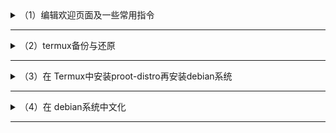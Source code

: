 <details markdown='1'><summary>（1）编辑欢迎页面及一些常用指令</summary>

# （1）编辑欢迎页面及一些常用指令

```bash
vim /data/data/com.termux/files/usr/etc/motd
```
Welcome to Termux!

Docs:       https://termux.dev/docs
Donate:     https://termux.dev/donate
Community:  https://termux.dev/community

常用指令：
 - Search:  pkg search <query>
 - Install: pkg install <package>
 - Upgrade: pkg upgrade
- 列出已安装：pkg list-installed
- 卸载：apt remove 包名
- 卸载依赖：apt autoremove

订阅其他存储库：
 - Root:    pkg install root-repo
 - X11:     pkg install x11-repo

解决存储库问题请尝试：termux-change-repo

报告问题于：https://termux.dev/issues

- 显示包大小：
```bash
dpkg-query -Wf='${Installed-Size}\t${Package}\n' | sort -n | awk '{ printf "%.2f MB\t%s\n", $1/1024, $2 }'
```

- 显示总大小：
```bash
du -sh $PREFIX
```

- 显示安装日志：
```bash
cat /data/data/com.termux/files/usr/var/log/apt/history.log
```
</details>

----

<details markdown='1'><summary>（2）termux备份与还原</summary>

# （2）termux备份与还原

- 恢复包其实就是将整个Termux的资料备份起来的压缩文件。针对喜欢反复卸载Termux折腾的用户，也有必要学习如何给自己制作能快速恢复之前使用Termux环境的恢复包。
- 建立Termux备份压缩包
- 取得存储权限
```bash
termux-setup-storage
```
- 建立备份压缩包，此命令会备份Termux外部目录的资料，不包含proot-distro，并将其储存为手机内部空间的"termux-backup.tar.gz"文件。备份时间视Termux占用的空间而定，例如10GB约需要10分钟，生成的压缩包约为5GB。

```bash
tar -zcf /sdcard/termux-backup.tar.gz -C /data/data/com.termux/files ./home ./usr
```

- 没有Root权限下，只能用proot-distro backup命令另外备份proot-distro的资料成一个压缩包，需指定proot-distro的代号：

```bash
proot-distro backup --output /sdcard/debianbackup.tar.gz debian
```

- 如果有Root权限，以下版本的命令则能连proot-distro内部目录的资料一起备份成单一压缩包，无须再使用proot-distro backup命令。

```bash
pkg install tsu
sudo tar -zcf /sdcard/termux-backup.tar.gz -C /data/data/com.termux/files ./home ./usr
```

- 还原Termux备份
- 重装Termux后，还原Termux备份不需要Root权限。
- 同样先申请存储空间权限

```bash
termux-setup-storage
```

- 假设备份位于内部空间/termux-backup.tar.gz，将其复原并还原权限。此步骤执行后Termux资料会被覆盖。

```bash
tar -zxf /sdcard/termux-backup.tar.gz -C /data/data/com.termux/files --recursive-unlink --preserve-permissions
```

- 输入exit退出Termux，重新开启APP后文件就回来了。
- 要还原另外备份的proot-distro则输入：
```bash
proot-distro restore /sdcard/debianbackup.tar.gz
```

- 延伸阅读
- Backing up - Termux Wiki: https://wiki.termux.com/wiki/Backing_up_Termux
</details>

----

<details markdown='1'><summary>（3）在 Termux中安装proot-distro再安装debian系统</summary>
 
要在 Termux 中安装 `proot-distro`，你可以按照以下步骤进行：

1. 更新 Termux 包管理器：
    ```sh
    pkg update
    ```

2. 安装 `proot-distro`：
    ```sh
    pkg install proot-distro
    ```

安装完成后，你可以使用 `proot-distro` 安装和管理不同的 Linux 发行版。例如，安装 Debian 发行版：

3. 安装 Debian 发行版：
    ```sh
    proot-distro install debian
    ```

4. 进入 Debian 发行版环境：
    ```sh
    proot-distro login debian
    ```

在进入环境后，你可以像在常规的 Debian 系统上一样操作，包括使用 `apt` 列出和管理包。

</details>

----

<details markdown='1'><summary>（4）在 debian系统中文化</summary>

如果 `locales-all` 包太大，你可以只生成所需的中文语言环境而不安装整个包。下面是具体步骤：

1. **安装必需的包**：

    ```sh
    sudo apt update
    sudo apt install locales
    ```

2. **配置语言环境**：

    编辑 `/etc/locale.gen` 文件：

    ```sh
    sudo nano /etc/locale.gen
    ```

    找到并取消注释以下行：

    ```
    zh_CN.UTF-8 UTF-8
    ```

    保存并退出。

3. **生成语言环境**：

    运行以下命令生成语言环境：

    ```sh
    sudo locale-gen
    ```

4. **设置系统默认语言**：影响所有用户

    编辑 `/etc/default/locale` 文件，添加或修改以下行：

    ```sh
    sudo nano /etc/default/locale
    ```

    添加以下内容：

    ```sh
    LANG="zh_CN.UTF-8"
    LANGUAGE="zh_CN:zh"
    LC_ALL="zh_CN.UTF-8"
    ```

5. **配置用户环境**：影响当前用户

    在用户的 home 目录下编辑或创建 `.bashrc` 文件，添加以下行：

    ```sh
    nano ~/.bashrc
    ```

    添加以下内容：

    ```sh
    export LANG=zh_CN.UTF-8
    export LANGUAGE=zh_CN:zh
    export LC_ALL=zh_CN.UTF-8
    ```

    保存并退出后，运行以下命令立即应用更改：

    ```sh
    source ~/.bashrc
    ```

6. **重启系统或重新启动终端会话**：

    完成以上步骤后，重启系统或重新启动终端会话，你的Debian终端应该能够正确显示中文了。

通过这种方式，你只会生成和使用所需的语言环境，而不会安装整个 `locales-all` 包，从而节省存储空间。

</details>

----
